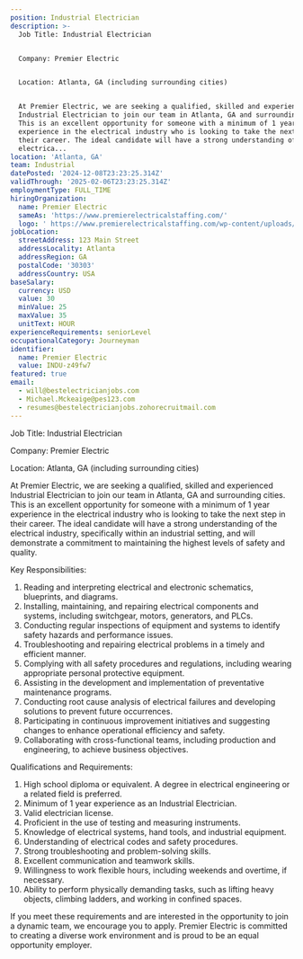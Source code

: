 ```yaml
---
position: Industrial Electrician
description: >-
  Job Title: Industrial Electrician 


  Company: Premier Electric


  Location: Atlanta, GA (including surrounding cities)


  At Premier Electric, we are seeking a qualified, skilled and experienced
  Industrial Electrician to join our team in Atlanta, GA and surrounding cities.
  This is an excellent opportunity for someone with a minimum of 1 year
  experience in the electrical industry who is looking to take the next step in
  their career. The ideal candidate will have a strong understanding of the
  electrica...
location: 'Atlanta, GA'
team: Industrial
datePosted: '2024-12-08T23:23:25.314Z'
validThrough: '2025-02-06T23:23:25.314Z'
employmentType: FULL_TIME
hiringOrganization:
  name: Premier Electric
  sameAs: 'https://www.premierelectricalstaffing.com/'
  logo: ' https://www.premierelectricalstaffing.com/wp-content/uploads/2020/05/Premier-Electrical-Staffing-logo.png'
jobLocation:
  streetAddress: 123 Main Street
  addressLocality: Atlanta
  addressRegion: GA
  postalCode: '30303'
  addressCountry: USA
baseSalary:
  currency: USD
  value: 30
  minValue: 25
  maxValue: 35
  unitText: HOUR
experienceRequirements: seniorLevel
occupationalCategory: Journeyman
identifier:
  name: Premier Electric
  value: INDU-z49fw7
featured: true
email:
  - will@bestelectricianjobs.com
  - Michael.Mckeaige@pes123.com
  - resumes@bestelectricianjobs.zohorecruitmail.com
---
```




Job Title: Industrial Electrician 

Company: Premier Electric

Location: Atlanta, GA (including surrounding cities)

At Premier Electric, we are seeking a qualified, skilled and experienced Industrial Electrician to join our team in Atlanta, GA and surrounding cities. This is an excellent opportunity for someone with a minimum of 1 year experience in the electrical industry who is looking to take the next step in their career. The ideal candidate will have a strong understanding of the electrical industry, specifically within an industrial setting, and will demonstrate a commitment to maintaining the highest levels of safety and quality.

Key Responsibilities:

1. Reading and interpreting electrical and electronic schematics, blueprints, and diagrams.
2. Installing, maintaining, and repairing electrical components and systems, including switchgear, motors, generators, and PLCs.
3. Conducting regular inspections of equipment and systems to identify safety hazards and performance issues.
4. Troubleshooting and repairing electrical problems in a timely and efficient manner.
5. Complying with all safety procedures and regulations, including wearing appropriate personal protective equipment.
6. Assisting in the development and implementation of preventative maintenance programs.
7. Conducting root cause analysis of electrical failures and developing solutions to prevent future occurrences.
8. Participating in continuous improvement initiatives and suggesting changes to enhance operational efficiency and safety.
9. Collaborating with cross-functional teams, including production and engineering, to achieve business objectives.

Qualifications and Requirements:

1. High school diploma or equivalent. A degree in electrical engineering or a related field is preferred.
2. Minimum of 1 year experience as an Industrial Electrician.
3. Valid electrician license.
4. Proficient in the use of testing and measuring instruments.
5. Knowledge of electrical systems, hand tools, and industrial equipment.
6. Understanding of electrical codes and safety procedures.
7. Strong troubleshooting and problem-solving skills.
8. Excellent communication and teamwork skills.
9. Willingness to work flexible hours, including weekends and overtime, if necessary.
10. Ability to perform physically demanding tasks, such as lifting heavy objects, climbing ladders, and working in confined spaces.

If you meet these requirements and are interested in the opportunity to join a dynamic team, we encourage you to apply. Premier Electric is committed to creating a diverse work environment and is proud to be an equal opportunity employer.
